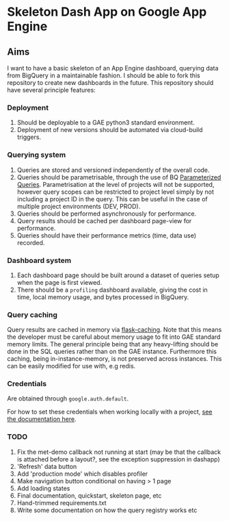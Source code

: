 # Skeleton Dash App on Google App Engine

## Aims
I want to have a basic skeleton of an App Engine dashboard, querying data from
BigQuery in a maintainable fashion. I should be able to fork this repository to
create new dashboards in the future. This repository should have several
principle features:

### Deployment
1. Should be deployable to a GAE python3 standard environment.
2. Deployment of new versions should be automated via cloud-build triggers.

### Querying system
1. Queries are stored and versioned independently of the overall code.
2. Queries should be parametrisable, through the use of BQ [Parameterized
   Queries](https://cloud.google.com/bigquery/docs/parameterized-queries).
   Parametrisation at the level of projects will not be supported, however
   query scopes can be restricted to project level simply by not including
   a project ID in the query. This can be useful in the case of multiple project
   environments (DEV, PROD).
3. Queries should be performed asynchronously for performance.
4. Query results should be cached per dashboard page-view for performance.
5. Queries should have their performance metrics (time, data use) recorded.


### Dashboard system
1. Each dashboard page should be built around a dataset of queries setup
   when the page is first viewed.
2. There should be a `profiling` dashboard available, giving the cost in time,
   local memory usage, and bytes processed in BigQuery. 

### Query caching
Query results are cached in memory via
[flask-caching](https://flask-caching.readthedocs.io/). Note that this means the
developer must be careful about memory usage to fit into GAE standard memory
limits. The general principle being that any heavy-lifting should be done in the
SQL queries rather than on the GAE instance. Furthermore this caching, being
in-instance-memory, is not preserved across instances. This can be easily
modified for use with, e.g redis.

### Credentials

Are obtained through `google.auth.default`.

For how to set these credentials when working locally with a project, [see the
documentation
here](https://google-auth.readthedocs.io/en/latest/reference/google.auth.html).

### TODO

1. Fix the met-demo callback not running at start (may be that the callback is
   attached before a layout?, see the exception suppression in dashapp)
2. 'Refresh' data button
3. Add 'production mode' which disables profiler
4. Make navigation button conditional on having > 1 page
5. Add loading states
6. Final documentation, quickstart, skeleton page, etc
7. Hand-trimmed requirements.txt
8. Write some documentation on how the query registry works etc
